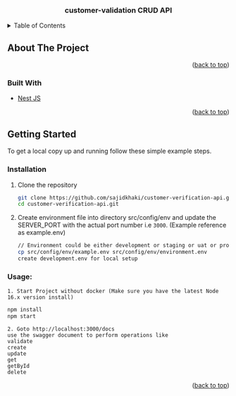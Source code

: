 <!-- PROJECT Intro -->
<br />
<div align="center">
  <h3 align="center">customer-validation CRUD API</h3>
</div>

<!-- TABLE OF CONTENTS -->
<details>
  <summary>Table of Contents</summary>
  <ol>
    <li>
      <a href="#about-the-project">About The Project</a>
      <ul>
        <li><a href="#built-with">Built With</a></li>
      </ul>
    </li>
    <li>
      <a href="#getting-started">Getting Started</a>
      <ul>
        <li><a href="#installation">Installation</a></li>
      </ul>
    </li>
    <li><a href="#usage">Usage</a></li>
  </ol>
</details>

<!-- ABOUT THE PROJECT -->

## About The Project

<p align="right">(<a href="#top">back to top</a>)</p>

### Built With

- [Nest JS](https://docs.nestjs.com/)

<p align="right">(<a href="#top">back to top</a>)</p>

<!-- GETTING STARTED -->

## Getting Started

To get a local copy up and running follow these simple example steps.

### Installation

1. Clone the repository
   ```sh
   git clone https://github.com/sajidkhaki/customer-verification-api.git
   cd customer-verification-api.git
   ```
2. Create environment file into directory src/config/env and update the SERVER_PORT with the actual port number i.e `3000`. (Example reference as example.env)
   ```sh
   // Environment could be either development or staging or uat or production.
   cp src/config/env/example.env src/config/env/environment.env
   create development.env for local setup
   ```

### Usage:

```
1. Start Project without docker (Make sure you have the latest Node 16.x version install)
```

```sh
npm install
npm start
```

```
2. Goto http://localhost:3000/docs
use the swagger document to perform operations like
validate
create
update
get
getById
delete
```

<p align="right">(<a href="#top">back to top</a>)</p>

